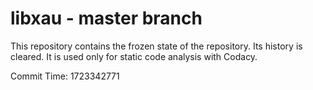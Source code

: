 # libxau - master branch

This repository contains the frozen state of the repository.
Its history is cleared. It is used only for static code
analysis with Codacy.

Commit Time: 1723342771